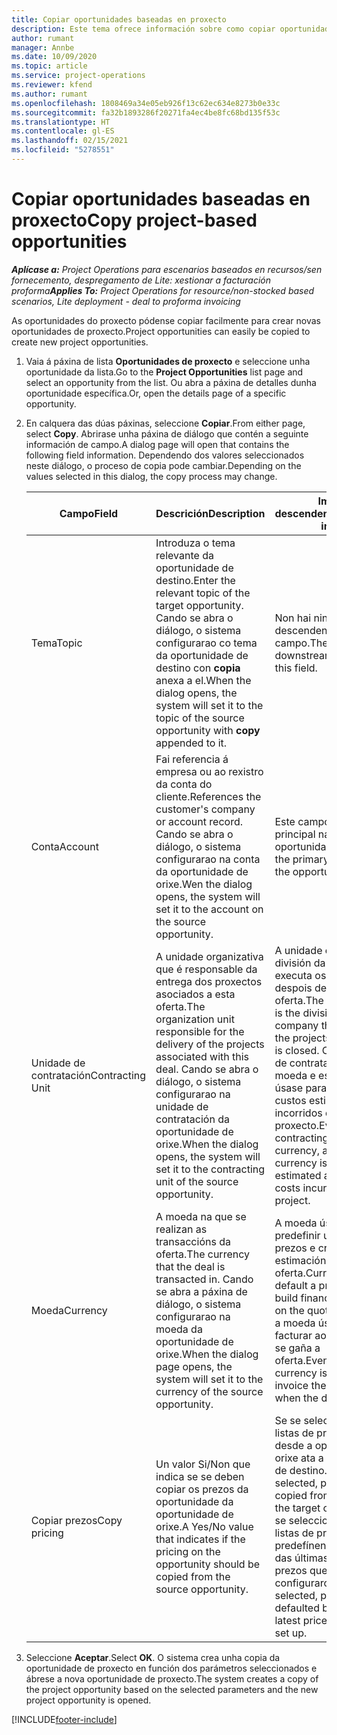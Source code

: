 ```yaml
---
title: Copiar oportunidades baseadas en proxecto
description: Este tema ofrece información sobre como copiar oportunidades baseadas en proxecto en Project Operations.
author: rumant
manager: Annbe
ms.date: 10/09/2020
ms.topic: article
ms.service: project-operations
ms.reviewer: kfend
ms.author: rumant
ms.openlocfilehash: 1808469a34e05eb926f13c62ec634e8273b0e33c
ms.sourcegitcommit: fa32b1893286f20271fa4ec4be8fc68bd135f53c
ms.translationtype: HT
ms.contentlocale: gl-ES
ms.lasthandoff: 02/15/2021
ms.locfileid: "5278551"
---
```

# <a name="copy-project-based-opportunities"></a><span data-ttu-id="73417-103">Copiar oportunidades baseadas en proxecto</span><span class="sxs-lookup"><span data-stu-id="73417-103">Copy project-based opportunities</span></span>

<span data-ttu-id="73417-104">_**Aplícase a:** Project Operations para escenarios baseados en recursos/sen fornecemento, despregamento de Lite: xestionar a facturación proforma_</span><span class="sxs-lookup"><span data-stu-id="73417-104">_**Applies To:** Project Operations for resource/non-stocked based scenarios, Lite deployment - deal to proforma invoicing_</span></span>


<span data-ttu-id="73417-105">As oportunidades do proxecto pódense copiar facilmente para crear novas oportunidades de proxecto.</span><span class="sxs-lookup"><span data-stu-id="73417-105">Project opportunities can easily be copied to create new project opportunities.</span></span> 

1. <span data-ttu-id="73417-106">Vaia á páxina de lista **Oportunidades de proxecto** e seleccione unha oportunidade da lista.</span><span class="sxs-lookup"><span data-stu-id="73417-106">Go to the **Project Opportunities** list page and select an opportunity from the list.</span></span> <span data-ttu-id="73417-107">Ou abra a páxina de detalles dunha oportunidade específica.</span><span class="sxs-lookup"><span data-stu-id="73417-107">Or, open the details page of a specific opportunity.</span></span> 
2. <span data-ttu-id="73417-108">En calquera das dúas páxinas, seleccione **Copiar**.</span><span class="sxs-lookup"><span data-stu-id="73417-108">From either page, select **Copy**.</span></span> <span data-ttu-id="73417-109">Abrirase unha páxina de diálogo que contén a seguinte información de campo.</span><span class="sxs-lookup"><span data-stu-id="73417-109">A dialog page will open that contains the following field information.</span></span> <span data-ttu-id="73417-110">Dependendo dos valores seleccionados neste diálogo, o proceso de copia pode cambiar.</span><span class="sxs-lookup"><span data-stu-id="73417-110">Depending on the values selected in this dialog, the copy process may change.</span></span>

    | <span data-ttu-id="73417-111">**Campo**</span><span class="sxs-lookup"><span data-stu-id="73417-111">**Field**</span></span> | <span data-ttu-id="73417-112">**Descrición**</span><span class="sxs-lookup"><span data-stu-id="73417-112">**Description**</span></span> | <span data-ttu-id="73417-113">**Impacto descendente**</span><span class="sxs-lookup"><span data-stu-id="73417-113">**Downstream impact**</span></span> |
    | --- | --- | --- |
    | <span data-ttu-id="73417-114">Tema</span><span class="sxs-lookup"><span data-stu-id="73417-114">Topic</span></span> | <span data-ttu-id="73417-115">Introduza o tema relevante da oportunidade de destino.</span><span class="sxs-lookup"><span data-stu-id="73417-115">Enter the relevant topic of the target opportunity.</span></span> <span data-ttu-id="73417-116">Cando se abra o diálogo, o sistema configurarao co tema da oportunidade de destino con **copia** anexa a el.</span><span class="sxs-lookup"><span data-stu-id="73417-116">When the dialog opens, the system will set it to the topic of the source opportunity with **copy** appended to it.</span></span> | <span data-ttu-id="73417-117">Non hai ningún impacto descendente para este campo.</span><span class="sxs-lookup"><span data-stu-id="73417-117">There's no downstream impact for this field.</span></span> |
    | <span data-ttu-id="73417-118">Conta</span><span class="sxs-lookup"><span data-stu-id="73417-118">Account</span></span> | <span data-ttu-id="73417-119">Fai referencia á empresa ou ao rexistro da conta do cliente.</span><span class="sxs-lookup"><span data-stu-id="73417-119">References the customer's company or account record.</span></span> <span data-ttu-id="73417-120">Cando se abra o diálogo, o sistema configurarao na conta da oportunidade de orixe.</span><span class="sxs-lookup"><span data-stu-id="73417-120">Wen the dialog opens, the system will set it to the account on the source opportunity.</span></span> | <span data-ttu-id="73417-121">Este campo é o cliente principal na oportunidade.</span><span class="sxs-lookup"><span data-stu-id="73417-121">This field is the primary customer on the opportunity.</span></span> |
    | <span data-ttu-id="73417-122">Unidade de contratación</span><span class="sxs-lookup"><span data-stu-id="73417-122">Contracting Unit</span></span> | <span data-ttu-id="73417-123">A unidade organizativa que é responsable da entrega dos proxectos asociados a esta oferta.</span><span class="sxs-lookup"><span data-stu-id="73417-123">The organization unit responsible for the delivery of the projects associated with this deal.</span></span> <span data-ttu-id="73417-124">Cando se abra o diálogo, o sistema configurarao na unidade de contratación da oportunidade de orixe.</span><span class="sxs-lookup"><span data-stu-id="73417-124">When the dialog opens, the system will set it to the contracting unit of the source opportunity.</span></span> | <span data-ttu-id="73417-125">A unidade contratante é a división da empresa que executa os proxectos despois de pechar a oferta.</span><span class="sxs-lookup"><span data-stu-id="73417-125">The contracting unit is the division of the company that executes the projects after the deal is closed.</span></span> <span data-ttu-id="73417-126">Cada unidade de contratación ten unha moeda e esta moeda úsase para informar dos custos estimados e reais incorridos durante o proxecto.</span><span class="sxs-lookup"><span data-stu-id="73417-126">Every contracting unit has a currency, and this currency is used to report estimated and actual costs incurred during the project.</span></span> |
    | <span data-ttu-id="73417-127">Moeda</span><span class="sxs-lookup"><span data-stu-id="73417-127">Currency</span></span> | <span data-ttu-id="73417-128">A moeda na que se realizan as transaccións da oferta.</span><span class="sxs-lookup"><span data-stu-id="73417-128">The currency that the deal is transacted in.</span></span> <span data-ttu-id="73417-129">Cando se abra a páxina de diálogo, o sistema configurarao na moeda da oportunidade de orixe.</span><span class="sxs-lookup"><span data-stu-id="73417-129">When the dialog page opens, the system will set it to the currency of the source opportunity.</span></span> | <span data-ttu-id="73417-130">A moeda úsase para predefinir unha lista de prezos e crear estimacións financeiras na oferta.</span><span class="sxs-lookup"><span data-stu-id="73417-130">Currency is used to default a price list and build financial estimates on the quote.</span></span> <span data-ttu-id="73417-131">Finalmente, a moeda úsase para facturar ao cliente cando se gaña a oferta.</span><span class="sxs-lookup"><span data-stu-id="73417-131">Eventually, the currency is used to invoice the customer when the deal is won.</span></span> |
    | <span data-ttu-id="73417-132">Copiar prezos</span><span class="sxs-lookup"><span data-stu-id="73417-132">Copy pricing</span></span> | <span data-ttu-id="73417-133">Un valor Si/Non que indica se se deben copiar os prezos da oportunidade da oportunidade de orixe.</span><span class="sxs-lookup"><span data-stu-id="73417-133">A Yes/No value that indicates if the pricing on the opportunity should be copied from the source opportunity.</span></span> | <span data-ttu-id="73417-134">Se se selecciona **Si**, as listas de prezos cópianse desde a oportunidade de orixe ata a oportunidade de destino.</span><span class="sxs-lookup"><span data-stu-id="73417-134">If **Yes** is selected, price lists are copied from the source to the target opportunity.</span></span> <span data-ttu-id="73417-135">Se se selecciona **Non**, as listas de prezos predefínense en función das últimas listas de prezos que se configuraron.</span><span class="sxs-lookup"><span data-stu-id="73417-135">If **No** is selected, price lists are defaulted based on the latest price lists that were set up.</span></span> |

3. <span data-ttu-id="73417-136">Seleccione **Aceptar**.</span><span class="sxs-lookup"><span data-stu-id="73417-136">Select **OK**.</span></span> <span data-ttu-id="73417-137">O sistema crea unha copia da oportunidade de proxecto en función dos parámetros seleccionados e ábrese a nova oportunidade de proxecto.</span><span class="sxs-lookup"><span data-stu-id="73417-137">The system creates a copy of the project opportunity based on the selected parameters and the new project opportunity is opened.</span></span>


[!INCLUDE[footer-include](../includes/footer-banner.md)]